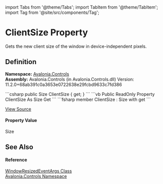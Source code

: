 import Tabs from '@theme/Tabs'; 
import TabItem from '@theme/TabItem'; 
import Tag from '@site/src/components/Tag'; 

# ClientSize Property


Gets the new client size of the window in device-independent pixels.



## Definition
**Namespace:** <a href="N_Avalonia_Controls">Avalonia.Controls</a>  
**Assembly:** Avalonia.Controls (in Avalonia.Controls.dll) Version: 11.2.0+68ab391c0a3653e0722638e29fcbd9633c7fd386

<Tabs groupId="api-code-preview">
<TabItem value="csharp" label="C#">
```csharp
public Size ClientSize { get; }
```
</TabItem>
<TabItem value="vb" label="VB">
```vb
Public ReadOnly Property ClientSize As Size
	Get
```
</TabItem>
<TabItem value="fsharp" label="F#">
```fsharp
member ClientSize : Size with get
```
</TabItem>
</Tabs>



<a href="https://github.com/AvaloniaUI/Avalonia/tree/master/srcAvalonia.Controls/WindowResizedEventArgs.cs#L54" title="View the source code">View Source</a>



#### Property Value
Size

## See Also


#### Reference
<a href="T_Avalonia_Controls_WindowResizedEventArgs">WindowResizedEventArgs Class</a>  
<a href="N_Avalonia_Controls">Avalonia.Controls Namespace</a>  
